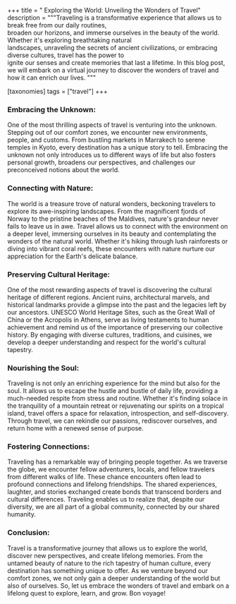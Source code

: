 +++
title = " Exploring the World: Unveiling the Wonders of Travel"
description = """Traveling is a transformative experience that allows us to break free from our daily routines, \
broaden our horizons, and immerse ourselves in the beauty of the world. Whether it's exploring breathtaking natural \
landscapes, unraveling the secrets of ancient civilizations, or embracing diverse cultures, travel has the power to \
ignite our senses and create memories that last a lifetime. In this blog post, we will embark on a virtual journey
to discover the wonders of travel and how it can enrich our lives.
"""

[taxonomies]
tags = ["travel"]
+++

### Embracing the Unknown:

One of the most thrilling aspects of travel is venturing into the unknown. Stepping out of our comfort zones, we encounter new environments, people, and customs. From bustling markets in Marrakech to serene temples in Kyoto, every destination has a unique story to tell. Embracing the unknown not only introduces us to different ways of life but also fosters personal growth, broadens our perspectives, and challenges our preconceived notions about the world.

### Connecting with Nature:

The world is a treasure trove of natural wonders, beckoning travelers to explore its awe-inspiring landscapes. From the magnificent fjords of Norway to the pristine beaches of the Maldives, nature's grandeur never fails to leave us in awe. Travel allows us to connect with the environment on a deeper level, immersing ourselves in its beauty and contemplating the wonders of the natural world. Whether it's hiking through lush rainforests or diving into vibrant coral reefs, these encounters with nature nurture our appreciation for the Earth's delicate balance.

### Preserving Cultural Heritage:

One of the most rewarding aspects of travel is discovering the cultural heritage of different regions. Ancient ruins, architectural marvels, and historical landmarks provide a glimpse into the past and the legacies left by our ancestors. UNESCO World Heritage Sites, such as the Great Wall of China or the Acropolis in Athens, serve as living testaments to human achievement and remind us of the importance of preserving our collective history. By engaging with diverse cultures, traditions, and cuisines, we develop a deeper understanding and respect for the world's cultural tapestry.

### Nourishing the Soul:

Traveling is not only an enriching experience for the mind but also for the soul. It allows us to escape the hustle and bustle of daily life, providing a much-needed respite from stress and routine. Whether it's finding solace in the tranquility of a mountain retreat or rejuvenating our spirits on a tropical island, travel offers a space for relaxation, introspection, and self-discovery. Through travel, we can rekindle our passions, rediscover ourselves, and return home with a renewed sense of purpose.

### Fostering Connections:

Traveling has a remarkable way of bringing people together. As we traverse the globe, we encounter fellow adventurers, locals, and fellow travelers from different walks of life. These chance encounters often lead to profound connections and lifelong friendships. The shared experiences, laughter, and stories exchanged create bonds that transcend borders and cultural differences. Traveling enables us to realize that, despite our diversity, we are all part of a global community, connected by our shared humanity.

### Conclusion:

Travel is a transformative journey that allows us to explore the world, discover new perspectives, and create lifelong memories. From the untamed beauty of nature to the rich tapestry of human culture, every destination has something unique to offer. As we venture beyond our comfort zones, we not only gain a deeper understanding of the world but also of ourselves. So, let us embrace the wonders of travel and embark on a lifelong quest to explore, learn, and grow. Bon voyage!

